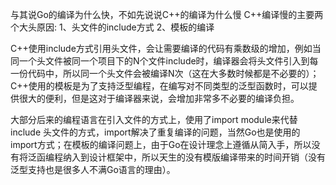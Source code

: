 与其说Go的编译为什么快，不如先说说C++的编译为什么慢
C++编译慢的主要两个大头原因:
1、头文件的include方式 2、模板的编译


C++使用include方式引用头文件，会让需要编译的代码有乘数级的增加，例如当同一个头文件被同一个项目下的N个文件include时，编译器会将头文件引入到每一份代码中，所以同一个头文件会被编译N次（这在大多数时候都是不必要的）；C++使用的模板是为了支持泛型编程，在编写对不同类型的泛型函数时，可以提供很大的便利，但是这对于编译器来说，会增加非常多不必要的编译负担。


大部分后来的编程语言在引入文件的方式上，使用了import module来代替include 头文件的方式，import解决了重复编译的问题，当然Go也是使用的import方式；在模板的编译问题上，由于Go在设计理念上遵循从简入手，所以没有将泛函编程纳入到设计框架中，所以天生的没有模版编译带来的时间开销（没有泛型支持也是很多人不满Go语言的理由）。


